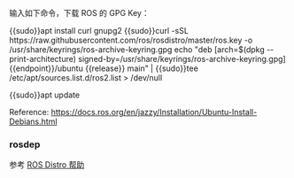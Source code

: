 输入如下命令，下载 ROS 的 GPG Key：

<tmpl z-lang="bash">
{{sudo}}apt install curl gnupg2
{{sudo}}curl -sSL https://raw.githubusercontent.com/ros/rosdistro/master/ros.key  -o /usr/share/keyrings/ros-archive-keyring.gpg
</tmpl>

<tmpl z-lang="bash" z-input="release">
echo "deb [arch=$(dpkg --print-architecture) signed-by=/usr/share/keyrings/ros-archive-keyring.gpg] {{endpoint}}/ubuntu {{release}} main" | {{sudo}}tee /etc/apt/sources.list.d/ros2.list > /dev/null

{{sudo}}apt update
</tmpl>

Reference: https://docs.ros.org/en/jazzy/Installation/Ubuntu-Install-Debians.html

### rosdep

参考 [ROS Distro 帮助](../rosdistro/)
